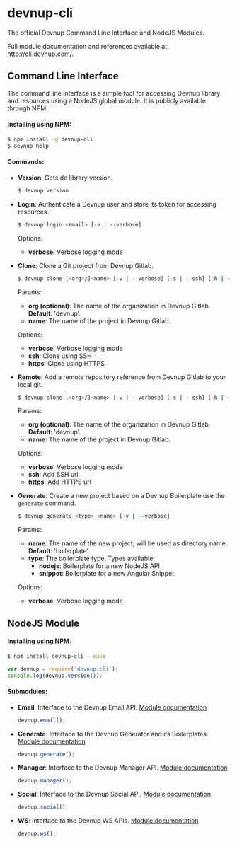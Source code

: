 devnup-cli
==========

The official Devnup Command Line Interface and NodeJS Modules.

Full module documentation and references available at http://cli.devnup.com/.


## Command Line Interface

The command line interface is a simple tool for accessing Devnup library and resources using a NodeJS global module. It is publicly available through NPM.


#### Installing using NPM:


  ```sh
  $ npm install -g devnup-cli
  $ devnup help
  ```

#### Commands:


- **Version**: Gets de library version.

  ```sh
  $ devnup version
  ```


- **Login**: Authenticate a Devnup user and store its token for accessing resources.

  ```sh
  $ devnup login <email> [-v | --verbose]
  ```

  Options:
    - **verbose**: Verbose logging mode


- **Clone**: Clone a Git project from Devnup Gitlab.

  ```sh
  $ devnup clone [<org>/]<name> [-v | --verbose] [-s | --ssh] [-h | --https]
  ```

  Params:
  - **org (optional)**: The name of the organization in Devnup Gitlab. **Default**: 'devnup'.
  - **name**: The name of the project in Devnup Gitlab.

  Options:
  - **verbose**: Verbose logging mode
  - **ssh**: Clone using SSH
  - **https**: Clone using HTTPS


- **Remote**: Add a remote repository reference from Devnup Gitlab to your local git.

  ```sh
  $ devnup clone [<org>/]<name> [-v | --verbose] [-s | --ssh] [-h | --https]
  ```

  Params:
  - **org (optional)**: The name of the organization in Devnup Gitlab. **Default**: 'devnup'.
  - **name**: The name of the project in Devnup Gitlab.

  Options:
  - **verbose**: Verbose logging mode
  - **ssh**: Add SSH url
  - **https**: Add HTTPS url


- **Generate**: Create a new project based on a Devnup Boilerplate use the ```generate``` command.

  ```sh
  $ devnup generate <type> <name> [-v | --verbose]
  ```

  Params:
  - **name**: The name of the new project, will be used as directory name. **Default**: 'boilerplate'.
  - **type**: The boilerplate type. Types available:
    - **nodejs**: Boilerplate for a new NodeJS API
    - **snippet**: Boilerplate for a new Angular Snippet

  Options:
  - **verbose**: Verbose logging mode


## NodeJS Module


#### Installing using NPM:


  ```sh
  $ npm install devnup-cli --save
  ```

  ```javascript
  var devnup = require('devnup-cli');
  console.log(devnup.version());
  ```


#### Submodules:


- **Email**: Interface to the Devnup Email API. [Module documentation](http://cli.devnup.com/com.devnup.cli.lib.emailModule.html)

  ```javascript
  devnup.email();
  ```


- **Generate**: Interface to the Devnup Generator and its Boilerplates. [Module documentation](http://cli.devnup.com/com.devnup.cli.lib.generateModule.html)

  ```javascript
  devnup.generate();
  ```


- **Manager**: Interface to the Devnup Manager API. [Module documentation](http://cli.devnup.com/com.devnup.cli.lib.managerModule.html)

  ```javascript
  devnup.manager();
  ```


- **Social**: Interface to the Devnup Social API. [Module documentation](http://cli.devnup.com/com.devnup.cli.lib.socialModule.html)

  ```javascript
  devnup.social();
  ```


- **WS**: Interface to the Devnup WS APIs. [Module documentation](http://cli.devnup.com/com.devnup.cli.lib.wsModule.html)

  ```javascript
  devnup.ws();
  ```

